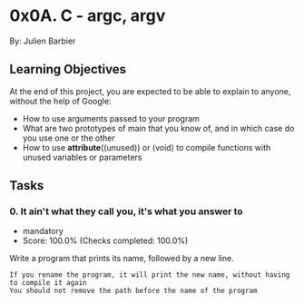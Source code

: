 # 0x0A. C - argc, argv
By: Julien Barbier

## Learning Objectives
At the end of this project, you are expected to be able to explain to anyone, without the help of Google:

- How to use arguments passed to your program
- What are two prototypes of main that you know of, and in which case do you use one or the other
- How to use __attribute__((unused)) or (void) to compile functions with unused variables or parameters

## Tasks
### 0. It ain't what they call you, it's what you answer to
- mandatory
- Score: 100.0% (Checks completed: 100.0%)

Write a program that prints its name, followed by a new line.

	If you rename the program, it will print the new name, without having to compile it again
	You should not remove the path before the name of the program
